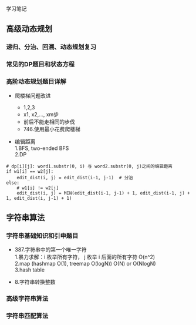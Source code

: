 学习笔记
## 高级动态规划
### 递归、分治、回溯、动态规划复习

### 常见的DP题目和状态方程

### 高阶动态规划题目详解
* 爬楼梯问题改进  
    - 1,2,3  
    - x1, x2,..., xm步  
    - 前后不能走相同的步伐  
    - 746.使用最小花费爬楼梯  

* 编辑距离  
    1.BFS, two-ended BFS  
    2.DP  

```
# dp[i][j]: word1.substr(0, i) 与 word2.substr(0, j)之间的编辑距离
if w1[i] == w2[j]:
    edit_dist(i, j) = edit_dist(i-1, j-1)  # 分治
else:
    # w1[i] != w2[j]
    edit_dist(i, j) = MIN(edit_dist(i-1, j-1) + 1, edit_dist(i-1, j) + 1, edit_dist(i, j-1) + 1)
```

## 字符串算法
### 字符串基础知识和引申题目
* 387.字符串中的第一个唯一字符  
    1.暴力求解：i 枚举所有字符， j 枚举 i 后面的所有字符    O(n^2)  
    2.map (hashmap O(1), treemap O(logN))    O(N) or O(NlogN)  
    3.hash table  

* 8.字符串转换整数  
    


### 高级字符串算法


### 字符串匹配算法

